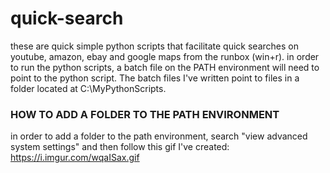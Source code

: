 # quick-search
these are quick simple python scripts that facilitate quick searches on youtube, amazon, ebay and google maps from the runbox (win+r).
in order to run the python scripts, a batch file on the PATH environment will need to point to the python script. The batch files I've written point to files in a folder located at C:\MyPythonScripts.

### HOW TO ADD A FOLDER TO THE PATH ENVIRONMENT
in order to add a folder to the path environment, search "view advanced system settings" and then follow this gif I've created:
https://i.imgur.com/wqaISax.gif
